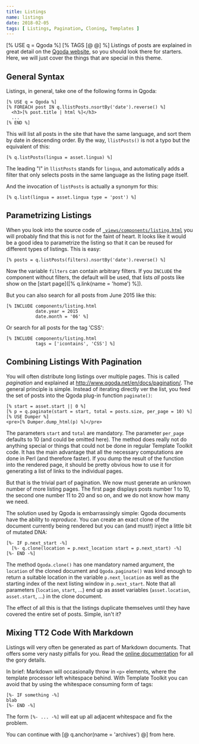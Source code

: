 ```yaml
---
title: Listings
name: listings
date: 2018-02-05
tags: [ Listings, Pagination, Cloning, Templates ]
---
```

[% USE q = Qgoda %]
[% TAGS [@ @] %]
Listings of posts are explained in great detail on the [Qgoda website](http://www.qgoda.net/en/docs/listings/), so you should look there for starters.  Here, we will just cover the things that are special in this theme.

## General Syntax

Listings, in general, take one of the following forms in Qgoda:

```tt2
[% USE q = Qgoda %]
[% FOREACH post IN q.llistPosts.nsortBy('date').reverse() %]
  <h3>[% post.title | html %]</h3>
  ...
[% END %]
```

This will list all posts in the site that have the same language, and sort them by date in descending order.  By the way, `llistPosts()` is not a typo but the equivalent of this:

```tt2
[% q.listPosts(lingua = asset.lingua) %]
```

The leading "l" in `llistPosts` stands for `lingua`, and automatically adds a filter that only selects posts in the same language as the listing page itself.

And the invocation of `listPosts` is actually a synonym for this:

```tt2
[% q.list(lingua = asset.lingua type = 'post') %]
```

## Parametrizing Listings

When you look into the source code of [`_views/components/listing.html`](https://github.com/gflohr/qgoda-essential/blob/master/_views/components/listing.html) you will probably find that this is not for the faint of heart.  It looks like it would be a good idea to parametrize the listing so that it can be reused for different types of listings.  This is easy:

```tt2
[% posts = q.listPosts(filters).nsortBy('date').reverse() %]
```

Now the variable `filters` can contain arbitrary filters.  If you `INCLUDE` the component without filters, the default will be used, that lists *all* posts like show on the [start page]([% q.link(name = 'home') %]).

But you can also search for all posts from June 2015 like this:

```tt2
[% INCLUDE components/listing.html
           date.year = 2015
           date.month = '06' %]
```

Or search for all posts for the tag 'CSS':

```tt2
[% INCLUDE components/listing.html
           tags = ['icontains', 'CSS'] %]
```

## Combining Listings With Pagination

You will often distribute long listings over multiple pages.  This is called *pagination* and explained at http://www.qgoda.net/en/docs/pagination/.  The general principle is simple.  Instead of iterating directly ver the list, you feed the set of posts into the Qgoda plug-in function `paginate()`:

```tt2
[% start = asset.start || 0 %]
[% p = q.paginate(start = start, total = posts.size, per_page = 10) %]
[% USE Dumper %]
<pre>[% Dumper.dump_html(p) %]</pre>
```

The parameters `start` and `total` are mandatory. The parameter `per_page` defaults to 10 (and could be omitted here).  The method does really not do anything special or things that could not be done in regular Template Toolkit code.  It has the main advantage that all the necessary computations are done in Perl (and therefore faster).  If you dump the result of the function into the rendered page, it should be pretty obvious how to use it for generating a list of links to the individual pages.

But that is the trivial part of pagination.  We now must generate an unknown number of more listing pages.  The first page displays posts number 1 to 10, the second one number 11 to 20 and so on, and we do not know how many we need.

The solution used by Qgoda is embarrassingly simple: Qgoda documents have the ability to *reproduce*.  You can create an exact clone of the document currently being rendered but you can (and must!) inject a little bit of mutated DNA:

```tt2
[%- IF p.next_start -%]
  [%- q.clone(location = p.next_location start = p.next_start) -%]
[%- END -%]
```

The method `Qgoda.clone()` has one mandatory named argument, the `location` of the cloned document and `Qgoda.paginate()` was kind enough to return a suitable location in the variable `p.next_location` as well as the starting index of the next listing window in `p.next_start`.  Note that all parameters (`location`, `start`, ...) end up as asset variables (`asset.location`, `asset.start`, ...) in the clone document.

The effect of all this is that the listings duplicate themselves until they have covered the entire set of posts.  Simple, isn't it?

## Mixing TT2 Code With Markdown

Listings will very often be generated as part of Markdown documents.  That offers some very nasty pitfalls for you.  Read the [online documentation](http://www.qgoda.net/en/docs/mixing-markdown-with-template-code/) for all the gory details.

In brief: Markdown will occasionally throw in `<p>` elements, where the template processor left whitespace behind.  With Template Toolkit you can avoid that by using the whitespace consuming form of tags:

```tt2
[%- IF something -%]
blab
[%- END -%]
```

The form `[%- ... -%]` will eat up all adjacent whitespace and fix the problem.

You can continue with [@ q.anchor(name = 'archives') @] from here.
